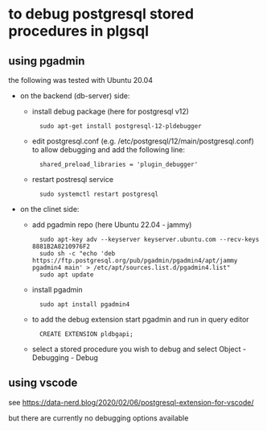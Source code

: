 
# to debug postgresql stored procedures in plgsql


## using pgadmin

the following was tested with Ubuntu 20.04


- on the backend (db-server) side: 
  - install debug package (here for postgresql v12)

          sudo apt-get install postgresql-12-pldebugger

  - edit postgresql.conf (e.g. /etc/postgresql/12/main/postgresql.conf) to allow debugging and add the following line:

          shared_preload_libraries = 'plugin_debugger'


  - restart postresql service

          sudo systemctl restart postgresql

- on the clinet side:
  - add pgadmin repo (here Ubuntu 22.04 - jammy)

          sudo apt-key adv --keyserver keyserver.ubuntu.com --recv-keys 8881B2A8210976F2
          sudo sh -c "echo 'deb https://ftp.postgresql.org/pub/pgadmin/pgadmin4/apt/jammy pgadmin4 main' > /etc/apt/sources.list.d/pgadmin4.list"
          sudo apt update

  - install pgadmin

          sudo apt install pgadmin4

  - to add the debug extension start pgadmin and run in query editor 

          CREATE EXTENSION pldbgapi;

  - select a stored procedure you wish to debug and select Object - Debugging - Debug

## using vscode

see <https://data-nerd.blog/2020/02/06/postgresql-extension-for-vscode/>

but there are currently no debugging options available

